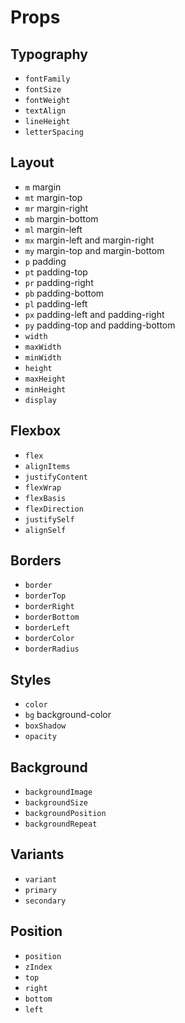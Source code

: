 
# Props

## Typography

- `fontFamily`
- `fontSize`
- `fontWeight`
- `textAlign`
- `lineHeight`
- `letterSpacing`

## Layout

- `m` margin
- `mt` margin-top
- `mr` margin-right
- `mb` margin-bottom
- `ml` margin-left
- `mx` margin-left and margin-right
- `my` margin-top and margin-bottom
- `p` padding
- `pt` padding-top
- `pr` padding-right
- `pb` padding-bottom
- `pl` padding-left
- `px` padding-left and padding-right
- `py` padding-top and padding-bottom
- `width`
- `maxWidth`
- `minWidth`
- `height`
- `maxHeight`
- `minHeight`
- `display`

## Flexbox

- `flex`
- `alignItems`
- `justifyContent`
- `flexWrap`
- `flexBasis`
- `flexDirection`
- `justifySelf`
- `alignSelf`

## Borders

- `border`
- `borderTop`
- `borderRight`
- `borderBottom`
- `borderLeft`
- `borderColor`
- `borderRadius`

## Styles

- `color`
- `bg` background-color
- `boxShadow`
- `opacity`

## Background

- `backgroundImage`
- `backgroundSize`
- `backgroundPosition`
- `backgroundRepeat`

## Variants

- `variant`
- `primary`
- `secondary`

## Position

- `position`
- `zIndex`
- `top`
- `right`
- `bottom`
- `left`


